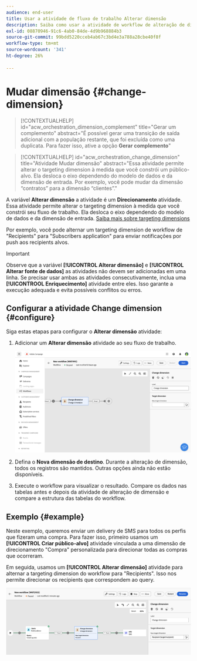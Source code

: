 ```yaml
---
audience: end-user
title: Usar a atividade de fluxo de trabalho Alterar dimensão
description: Saiba como usar a atividade de workflow de alteração de dimensão
exl-id: 08870946-91c6-4ab0-84de-4d9b968884b3
source-git-commit: 99bdd5220cceb4ab67c3bd4e3a788a28cbe40f8f
workflow-type: tm+mt
source-wordcount: '341'
ht-degree: 26%

---
```


# Mudar dimensão {#change-dimension}

>[!CONTEXTUALHELP]
>id="acw_orchestration_dimension_complement"
>title="Gerar um complemento"
>abstract="É possível gerar uma transição de saída adicional com a população restante, que foi excluída como uma duplicata. Para fazer isso, ative a opção **Gerar complemento**"

>[!CONTEXTUALHELP]
>id="acw_orchestration_change_dimension"
>title="Atividade Mudar dimensão"
>abstract="Essa atividade permite alterar o targeting dimension à medida que você constrói um público-alvo. Ela desloca o eixo dependendo do modelo de dados e da dimensão de entrada. Por exemplo, você pode mudar da dimensão “contratos” para a dimensão “clientes”."

A variável **Alterar dimensão** a atividade é um **Direcionamento** atividade. Essa atividade permite alterar o targeting dimension à medida que você constrói seu fluxo de trabalho. Ela desloca o eixo dependendo do modelo de dados e da dimensão de entrada. [Saiba mais sobre targeting dimensions](../../audience/about-recipients.md#targeting-dimensions)

Por exemplo, você pode alternar um targeting dimension de workflow de &quot;Recipients&quot; para &quot;Subscribers application&quot; para enviar notificações por push aos recipients alvos.

>[!IMPORTANT]
>
>Observe que a variável **[!UICONTROL Alterar dimensão]** e **[!UICONTROL Alterar fonte de dados]** as atividades não devem ser adicionadas em uma linha. Se precisar usar ambas as atividades consecutivamente, inclua uma **[!UICONTROOL Enriquecimento]** atividade entre eles. Isso garante a execução adequada e evita possíveis conflitos ou erros.

## Configurar a atividade Change dimension {#configure}

Siga estas etapas para configurar o **Alterar dimensão** atividade:

1. Adicionar um **Alterar dimensão** atividade ao seu fluxo de trabalho.

   ![](../assets/workflow-change-dimension.png)

1. Defina o **Nova dimensão de destino**. Durante a alteração de dimensão, todos os registros são mantidos. Outras opções ainda não estão disponíveis.

1. Execute o workflow para visualizar o resultado. Compare os dados nas tabelas antes e depois da atividade de alteração de dimensão e compare a estrutura das tabelas do workflow.

## Exemplo {#example}

Neste exemplo, queremos enviar um delivery de SMS para todos os perfis que fizeram uma compra. Para fazer isso, primeiro usamos um **[!UICONTROL Criar público-alvo]** atividade vinculada a uma dimensão de direcionamento &quot;Compra&quot; personalizada para direcionar todas as compras que ocorreram.

Em seguida, usamos um **[!UICONTROL Alterar dimensão]** atividade para alternar a targeting dimension do workflow para &quot;Recipients&quot;. Isso nos permite direcionar os recipients que correspondem ao query.

![](../assets/workflow-change-dimension-example.png)
